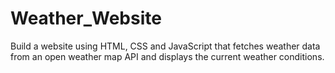 # Weather_Website
Build a website using HTML, CSS and JavaScript that fetches weather data from an open weather map API and displays the current weather conditions.
